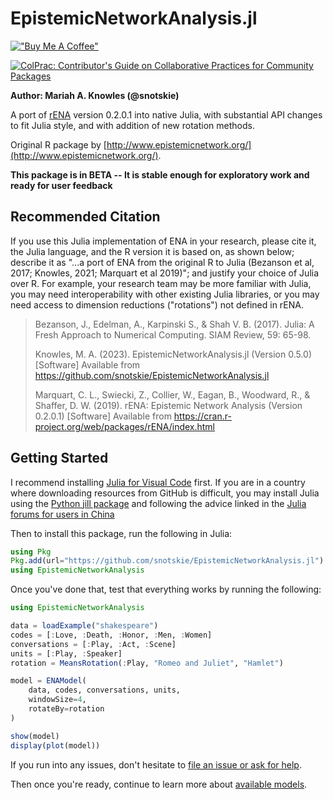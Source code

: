 # EpistemicNetworkAnalysis.jl

[!["Buy Me A Coffee"](https://www.buymeacoffee.com/assets/img/custom_images/orange_img.png)](https://www.buymeacoffee.com/snotskie)

[![ColPrac: Contributor's Guide on Collaborative Practices for Community Packages](https://img.shields.io/badge/ColPrac-Contributor's%20Guide-blueviolet)](https://github.com/SciML/ColPrac)

**Author: Mariah A. Knowles (@snotskie)**

A port of [rENA](https://rdrr.io/cran/rENA/) version 0.2.0.1 into native Julia, with substantial API changes to fit Julia style, and with addition of new rotation methods.

Original R package by [http://www.epistemicnetwork.org/](http://www.epistemicnetwork.org/).

**This package is in BETA -- It is stable enough for exploratory work and ready for user feedback**

## Recommended Citation

If you use this Julia implementation of ENA in your research, please cite it, the Julia language, and the R version it is based on, as shown below; describe it as "...a port of ENA from the original R to Julia (Bezanson et al, 2017; Knowles, 2021; Marquart et al 2019)"; and justify your choice of Julia over R. For example, your research team may be more familiar with Julia, you may need interoperability with other existing Julia libraries, or you may need access to dimension reductions ("rotations") not defined in rENA.

> Bezanson, J., Edelman, A., Karpinski S., & Shah V. B. (2017). Julia: A Fresh Approach to Numerical Computing. SIAM Review, 59: 65-98.
> 
> Knowles, M. A. (2023). EpistemicNetworkAnalysis.jl (Version 0.5.0) \[Software\] Available from https://github.com/snotskie/EpistemicNetworkAnalysis.jl
> 
> Marquart, C. L., Swiecki, Z., Collier, W., Eagan, B., Woodward, R., & Shaffer, D. W. (2019). rENA: Epistemic Network Analysis (Version 0.2.0.1) \[Software\] Available from https://cran.r-project.org/web/packages/rENA/index.html

## Getting Started

I recommend installing [Julia for Visual Code](https://code.visualstudio.com/docs/languages/julia) first. If you are in a country where downloading resources from GitHub is difficult, you may install Julia using the [Python jill package](https://pypi.org/project/jill/) and following the advice linked in the [Julia forums for users in China](https://discourse.julialang.org/t/why-is-it-so-hard-to-install-packages-in-julia-from-china/87566)

Then to install this package, run the following in Julia:

```julia
using Pkg
Pkg.add(url="https://github.com/snotskie/EpistemicNetworkAnalysis.jl")
using EpistemicNetworkAnalysis
```

Once you've done that, test that everything works by running the following:

```julia
using EpistemicNetworkAnalysis

data = loadExample("shakespeare")
codes = [:Love, :Death, :Honor, :Men, :Women]
conversations = [:Play, :Act, :Scene]
units = [:Play, :Speaker]
rotation = MeansRotation(:Play, "Romeo and Juliet", "Hamlet")

model = ENAModel(
    data, codes, conversations, units,
    windowSize=4,
    rotateBy=rotation
)

show(model)
display(plot(model))
```

If you run into any issues, don't hesitate to [file an issue or ask for help](https://github.com/snotskie/EpistemicNetworkAnalysis.jl/issues).

Then once you're ready, continue to learn more about [available models](https://snotskie.github.io/EpistemicNetworkAnalysis.jl/latest/models/).